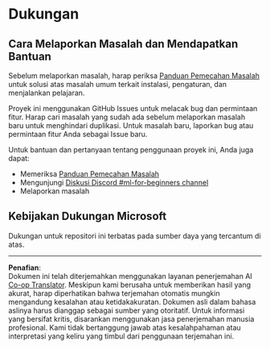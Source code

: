<!--
CO_OP_TRANSLATOR_METADATA:
{
  "original_hash": "09623d7343ff1c26ff4f198c1b2d3176",
  "translation_date": "2025-10-03T12:15:37+00:00",
  "source_file": "SUPPORT.md",
  "language_code": "id"
}
-->
# Dukungan
## Cara Melaporkan Masalah dan Mendapatkan Bantuan  

Sebelum melaporkan masalah, harap periksa [Panduan Pemecahan Masalah](TROUBLESHOOTING.md) untuk solusi atas masalah umum terkait instalasi, pengaturan, dan menjalankan pelajaran.

Proyek ini menggunakan GitHub Issues untuk melacak bug dan permintaan fitur. Harap cari masalah yang sudah ada sebelum melaporkan masalah baru untuk menghindari duplikasi. Untuk masalah baru, laporkan bug atau permintaan fitur Anda sebagai Issue baru.

Untuk bantuan dan pertanyaan tentang penggunaan proyek ini, Anda juga dapat:
- Memeriksa [Panduan Pemecahan Masalah](TROUBLESHOOTING.md)
- Mengunjungi [Diskusi Discord #ml-for-beginners channel](https://aka.ms/foundry/discord)
- Melaporkan masalah

## Kebijakan Dukungan Microsoft  

Dukungan untuk repositori ini terbatas pada sumber daya yang tercantum di atas.

---

**Penafian**:  
Dokumen ini telah diterjemahkan menggunakan layanan penerjemahan AI [Co-op Translator](https://github.com/Azure/co-op-translator). Meskipun kami berusaha untuk memberikan hasil yang akurat, harap diperhatikan bahwa terjemahan otomatis mungkin mengandung kesalahan atau ketidakakuratan. Dokumen asli dalam bahasa aslinya harus dianggap sebagai sumber yang otoritatif. Untuk informasi yang bersifat kritis, disarankan menggunakan jasa penerjemahan manusia profesional. Kami tidak bertanggung jawab atas kesalahpahaman atau interpretasi yang keliru yang timbul dari penggunaan terjemahan ini.